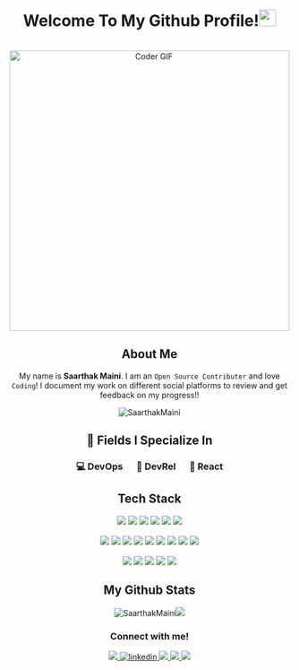 <div align="center">
 <h1>Welcome To My Github Profile!<img src="https://user-images.githubusercontent.com/42378118/110234147-e3259600-7f4e-11eb-95be-0c4047144dea.gif" width="30"></h1>
<br>
<img src="https://media.giphy.com/media/SWoSkN6DxTszqIKEqv/giphy.gif" alt="Coder GIF" width="500">
<br>

## About Me 
 
My name is **Saarthak Maini**. I am an `Open Source Contributer` and love `Coding`! I document my work on different social platforms to review and get feedback on my progress!!
<p align="center"> <img src="https://komarev.com/ghpvc/?username=SaarthakMaini" alt="SaarthakMaini" /> </p>


##  🌱 Fields I Specialize In
### :computer: DevOps       &ensp;&ensp;        :raising_hand: DevRel        &ensp;&ensp;      :sparkler: React

## Tech Stack


<p align="center">
  <img src="https://img.shields.io/badge/Python-3776AB?style=for-the-badge&logo=python&logoColor=purple"/> 
  <img src="https://img.shields.io/badge/Docker-1abfe8?style=for-the-badge&logo=docker&logoColor=white"/>
  <img src="https://img.shields.io/badge/Kubernetes-1348c2?style=for-the-badge&logo=kubernetes&logoColor=white"/>
  <img src="https://img.shields.io/badge/Golang-eb0771?style=for-the-badge&logo=go&logoColor=white"/>
  <img src="https://img.shields.io/badge/Jenkins-D24939?style=for-the-badge&logo=Jenkins&logoColor=white">
  <img src="https://img.shields.io/badge/Linux-FCC624?style=for-the-badge&logo=linux&logoColor=black">
  <br><br>
  <img src="https://img.shields.io/badge/React-20232A?style=for-the-badge&logo=react&logoColor=61DAFB">
  <img src="https://img.shields.io/badge/HTML-239120?style=for-the-badge&logo=html5&logoColor=white"/>
  <img src="https://img.shields.io/badge/CSS-de1dd1?&style=for-the-badge&logo=css3&logoColor=white"/>
  <img src="https://img.shields.io/badge/JavaScript-F7DF1E?style=for-the-badge&logo=javascript&logoColor=black"/> 
  <img src="https://img.shields.io/badge/Markdown-000000?style=for-the-badge&logo=markdown&logoColor=white"/>  
  <img src="https://img.shields.io/badge/Bootstrap-563D7C?style=for-the-badge&logo=bootstrap&logoColor=white"/>  
  <img src="https://img.shields.io/badge/MySQL-00000F?style=for-the-badge&logo=mysql&logoColor=white"/> 
  <img src="https://img.shields.io/badge/SQLite-07405E?style=for-the-badge&logo=sqlite&logoColor=white"/> 
  <img src="https://img.shields.io/badge/-%20DOM-purple?style=for-the-badge&logo=DOM&logoColor=purple"?/>
  <br><br>
  <img src="https://img.shields.io/badge/C%2B%2B-00599C?style=for-the-badge&logo=c%2B%2B&logoColor=white">
  <img src="https://img.shields.io/badge/Java-ED8B00?style=for-the-badge&logo=openjdk&logoColor=white">
  <img src="	https://img.shields.io/badge/C-00599C?style=for-the-badge&logo=c&logoColor=white">
  <img src="https://img.shields.io/badge/PHP-777BB4?style=for-the-badge&logo=php&logoColor=white">
  <img src="https://img.shields.io/badge/Shell_Script-121011?style=for-the-badge&logo=gnu-bash&logoColor=white">
  
</p>
 
## My Github Stats
<p><img src="https://github-readme-stats.vercel.app/api?username=SaarthakMaini&show_icons=true" alt="SaarthakMaini" /><a href="https://git.io/streak-stats"><img src="https://streak-stats.demolab.com?user=SaarthakMaini"/></a></p>

 
###  Connect with me!
  <a href="https://twitter.com/saartwts">
    <img src="https://img.shields.io/badge/Twitter-1DA1F2?style=for-the-badge&logo=twitter&logoColor=white">
  </a>
  <a href="https://www.linkedin.com/in/saarthak-maini-74849222a/" target="_blank">
    <img src=https://img.shields.io/badge/linkedin-%231E77B5.svg?&style=for-the-badge&logo=linkedin&logoColor=white alt=linkedin style="margin-bottom: 5px;" />
  </a>
  <a href="https://leetcode.com/saarthakmaini/">
    <img src="https://img.shields.io/badge/-LeetCode-FFA116?style=for-the-badge&logo=LeetCode&logoColor=black">
  </a>
  <a href="https://www.youtube.com/@saarthakmaini1819">
    <img src="https://img.shields.io/badge/YouTube-FF0000?style=for-the-badge&logo=youtube&logoColor=white">
  </a>
  <a href="https://linkfree.io/SaarthakMaini">
    <img src="https://img.shields.io/badge/LinkFree-9146FF?style=for-the-badge&logo=linkfree&logoColor=white">
  </a>


 </div>
